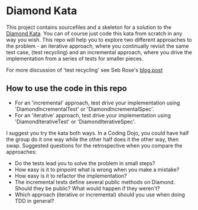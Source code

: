 Diamond Kata
============

This project contains sourcefiles and a skeleton for a solution to the [Diamond Kata](https://sammancoaching.org/kata_descriptions/diamond.html). You can of course just code
this kata from scratch in any way you wish. This repo will help you to explore two different approaches to the
problem - an iterative approach, where you continually revisit the same test case, (test recycling) and an incremental approach, where you drive the implementation from a series of tests for smaller pieces.

For more discussion of 'test recycling' see Seb Rose's [blog post](http://claysnow.co.uk/recycling-tests-in-tdd/)


How to use the code in this repo
--------------------------------

* For an 'incremental' approach, test drive your implementation using 'DiamondIncrementalTest' or 'DiamondIncrementalSpec'.
* For an 'iterative' approach, test drive your implementation using 'DiamondIterativeTest' or 'DiamondIterativeSpec'.

I suggest you try the kata both ways. In a Coding Dojo, you could have half the group do it one way while the other
half does it the other way, then swap. Suggested questions for the retrospective when you compare the approaches:

* Do the tests lead you to solve the problem in small steps?
* How easy is it to pinpoint what is wrong when you make a mistake?
* How easy is it to refactor the implementation?
* The incremental tests define several public methods on Diamond. Should they be public? What would happen if they weren't?
* Which approach (iterative or incremental) should you use when doing TDD in general?